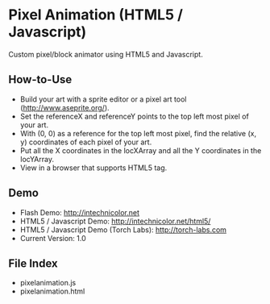 # Pixel Animation (HTML5 / Javascript)
Custom pixel/block animator using HTML5 and Javascript.

## How-to-Use
- Build your art with a sprite editor or a pixel art tool (http://www.aseprite.org/).
- Set the referenceX and referenceY points to the top left most pixel of your art.
- With (0, 0) as a reference for the top left most pixel, find the relative (x, y) coordinates of each pixel of your art.
- Put all the X coordinates in the locXArray and all the Y coordinates in the locYArray.
- View in a browser that supports HTML5 <canvas> tag.

## Demo
- Flash Demo: http://intechnicolor.net
- HTML5 / Javascript Demo: http://intechnicolor.net/html5/
- HTML5 / Javascript Demo (Torch Labs): http://torch-labs.com
- Current Version: 1.0

## File Index
- pixelanimation.js
- pixelanimation.html
